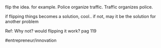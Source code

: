 flip the idea. for example. Police organize traffic. 
Traffic organizes police.

if flipping things becomes a solution, cool.. if not, may it be the solution for another problem

Ref: Why not? would flipping it work? pag 119

#entrepreneur/innovation 